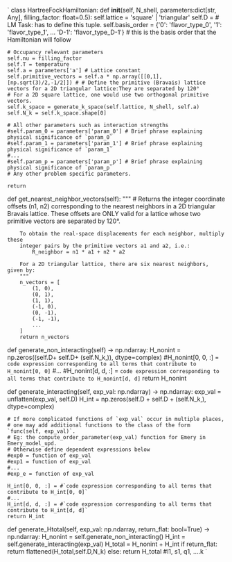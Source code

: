 `
class HartreeFockHamiltonian:
  def __init__(self, N_shell, parameters:dict[str, Any], filling_factor: float=0.5):
    self.lattice = 'square' | 'triangular'
    self.D = # LM Task: has to define this tuple.
    self.basis_order = {'0': 'flavor_type_0', '1': 'flavor_type_1', ... 'D-1': 'flavor_type_D-1'}
    # this is the basis order that the Hamiltonian will follow

    # Occupancy relevant parameters
    self.nu = filling_factor
    self.T = temperature
    self.a = parameters['a'] # Lattice constant
    self.primitive_vectors = self.a * np.array([[0,1],[np.sqrt(3)/2,-1/2]]) # # Define the primitive (Bravais) lattice vectors for a 2D triangular lattice:They are separated by 120°
    # For a 2D square lattice, one would use two orthogonal primitive vectors.
    self.k_space = generate_k_space(self.lattice, N_shell, self.a)
    self.N_k = self.k_space.shape[0]

    # All other parameters such as interaction strengths
    #self.param_0 = parameters['param_0'] # Brief phrase explaining physical significance of `param_0`
    #self.param_1 = parameters['param_1'] # Brief phrase explaining physical significance of `param_1`
    #...
    #self.param_p = parameters['param_p'] # Brief phrase explaining physical significance of `param_p`
    # Any other problem specific parameters.

    return

   def get_nearest_neighbor_vectors(self):
        """
        # Returns the integer coordinate offsets (n1, n2) corresponding to the 
        nearest neighbors in a 2D triangular Bravais lattice. These offsets are ONLY
        valid for a lattice whose two primitive vectors are separated by 120°.

        To obtain the real-space displacements for each neighbor, multiply these 
        integer pairs by the primitive vectors a1 and a2, i.e.:
            R_neighbor = n1 * a1 + n2 * a2

        For a 2D triangular lattice, there are six nearest neighbors, given by:
        """
        n_vectors = [
            (1, 0),
            (0, 1),
            (1, 1),
            (-1, 0),
            (0, -1),
            (-1, -1),
            ...
        ]
        return n_vectors
    

  def generate_non_interacting(self) -> np.ndarray:
    H_nonint = np.zeros((self.D+ self.D+ (self.N_k,)), dtype=complex)
    #H_nonint[0, 0, :] = `code expression corresponding to all terms that contribute to H_nonint[0, 0]`
    #...
    #H_nonint[d, d, :] = `code expression corresponding to all terms that contribute to H_nonint[d, d]`
    return H_nonint

  def generate_interacting(self, exp_val: np.ndarray) -> np.ndarray:
    exp_val = unflatten(exp_val, self.D)
    H_int = np.zeros(self.D + self.D + (self.N_k,), dtype=complex)

    # If more complicated functions of `exp_val` occur in multiple places,
    # one may add additional functions to the class of the form `func(self, exp_val)`.
    # Eg: the compute_order_parameter(exp_val) function for Emery in Emery_model_upd.
    # Otherwise define dependent expressions below
    #exp0 = function of exp_val
    #exp1 = function of exp_val
    #...
    #exp_e = function of exp_val

    H_int[0, 0, :] = #`code expression corresponding to all terms that contribute to H_int[0, 0]`
    #...
    H_int[d, d, :] = #`code expression corresponding to all terms that contribute to H_int[d, d]`
    return H_int

  def generate_Htotal(self, exp_val: np.ndarray, return_flat: bool=True) -> np.ndarray:
    H_nonint = self.generate_non_interacting()
    H_int = self.generate_interacting(exp_val)
    H_total = H_nonint + H_int
    if return_flat:
      return flattened(H_total,self.D,N_k)
    else:
      return H_total #l1, s1, q1, ....k
`
